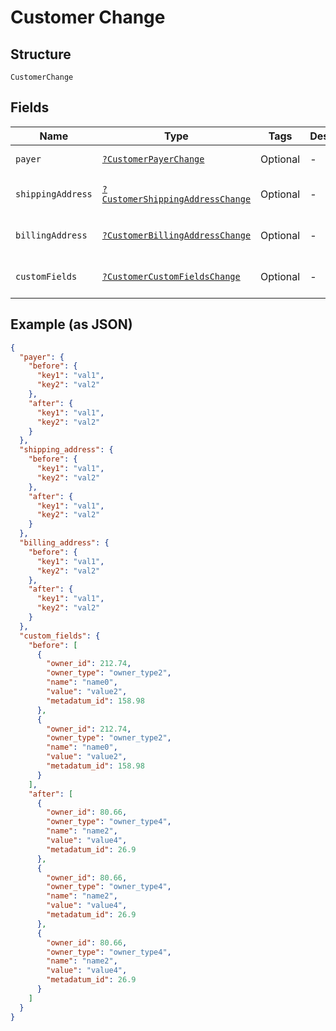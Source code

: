 
# Customer Change

## Structure

`CustomerChange`

## Fields

| Name | Type | Tags | Description | Getter | Setter |
|  --- | --- | --- | --- | --- | --- |
| `payer` | [`?CustomerPayerChange`](../../doc/models/customer-payer-change.md) | Optional | - | getPayer(): ?CustomerPayerChange | setPayer(?CustomerPayerChange payer): void |
| `shippingAddress` | [`?CustomerShippingAddressChange`](../../doc/models/customer-shipping-address-change.md) | Optional | - | getShippingAddress(): ?CustomerShippingAddressChange | setShippingAddress(?CustomerShippingAddressChange shippingAddress): void |
| `billingAddress` | [`?CustomerBillingAddressChange`](../../doc/models/customer-billing-address-change.md) | Optional | - | getBillingAddress(): ?CustomerBillingAddressChange | setBillingAddress(?CustomerBillingAddressChange billingAddress): void |
| `customFields` | [`?CustomerCustomFieldsChange`](../../doc/models/customer-custom-fields-change.md) | Optional | - | getCustomFields(): ?CustomerCustomFieldsChange | setCustomFields(?CustomerCustomFieldsChange customFields): void |

## Example (as JSON)

```json
{
  "payer": {
    "before": {
      "key1": "val1",
      "key2": "val2"
    },
    "after": {
      "key1": "val1",
      "key2": "val2"
    }
  },
  "shipping_address": {
    "before": {
      "key1": "val1",
      "key2": "val2"
    },
    "after": {
      "key1": "val1",
      "key2": "val2"
    }
  },
  "billing_address": {
    "before": {
      "key1": "val1",
      "key2": "val2"
    },
    "after": {
      "key1": "val1",
      "key2": "val2"
    }
  },
  "custom_fields": {
    "before": [
      {
        "owner_id": 212.74,
        "owner_type": "owner_type2",
        "name": "name0",
        "value": "value2",
        "metadatum_id": 158.98
      },
      {
        "owner_id": 212.74,
        "owner_type": "owner_type2",
        "name": "name0",
        "value": "value2",
        "metadatum_id": 158.98
      }
    ],
    "after": [
      {
        "owner_id": 80.66,
        "owner_type": "owner_type4",
        "name": "name2",
        "value": "value4",
        "metadatum_id": 26.9
      },
      {
        "owner_id": 80.66,
        "owner_type": "owner_type4",
        "name": "name2",
        "value": "value4",
        "metadatum_id": 26.9
      },
      {
        "owner_id": 80.66,
        "owner_type": "owner_type4",
        "name": "name2",
        "value": "value4",
        "metadatum_id": 26.9
      }
    ]
  }
}
```

